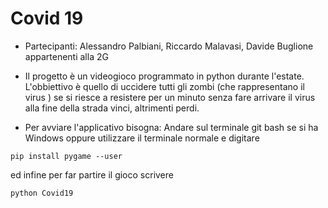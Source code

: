 
# Covid 19

- Partecipanti: Alessandro Palbiani, Riccardo Malavasi, Davide Buglione appartenenti alla 2G

- Il progetto è un videogioco programmato in python durante l'estate. L'obbiettivo è quello di uccidere tutti gli zombi (che rappresentano il virus )
se si riesce a resistere per un minuto senza fare arrivare il virus alla fine della strada vinci, altrimenti perdi.

- Per avviare l'applicativo bisogna:
Andare sul terminale git bash se si ha Windows oppure utilizzare il terminale normale e digitare
```
pip install pygame --user
```
ed infine per far partire il gioco scrivere
```
python Covid19
```
